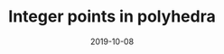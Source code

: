 ---
title: "Integer points in polyhedra"
collection: events
type: "Reading group"
link: "https://sites.google.com/view/integerpointsonpolyhedra/home"
venue: "MPIM"
when: "Fall 2019"
date: 2019-10-08
location: "Bonn, DE"
---